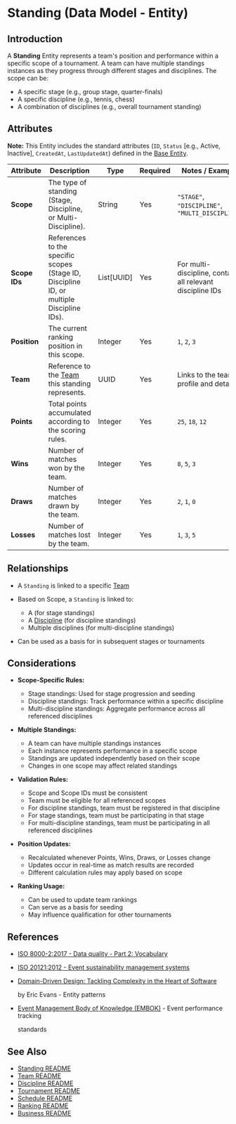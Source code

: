 # **Standing** (Data Model - Entity)

## **Introduction**

A **Standing** Entity represents a team's position and performance within a specific scope of a tournament. A team can
have multiple standings instances as they progress through different stages and disciplines. The scope can be:

- A specific stage (e.g., group stage, quarter-finals)
- A specific discipline (e.g., tennis, chess)
- A combination of disciplines (e.g., overall tournament standing)

## **Attributes**

**Note:** This Entity includes the standard attributes (`ID`, `Status` [e.g., Active, Inactive], `CreatedAt`,
`LastUpdatedAt`) defined in the [Base Entity](../foundation/base_entity.md).

| Attribute     | Description                                                                              | Type       | Required | Notes / Example                                            |
| ------------- | ---------------------------------------------------------------------------------------- | ---------- | -------- | ---------------------------------------------------------- |
| **Scope**     | The type of standing (Stage, Discipline, or Multi-Discipline).                           | String     | Yes      | `"STAGE"`, `"DISCIPLINE"`, `"MULTI_DISCIPLINE"`            |
| **Scope IDs** | References to the specific scopes (Stage ID, Discipline ID, or multiple Discipline IDs). | List[UUID] | Yes      | For multi-discipline, contains all relevant discipline IDs |
| **Position**  | The current ranking position in this scope.                                              | Integer    | Yes      | `1`, `2`, `3`                                              |
| **Team**      | Reference to the [Team](../team/team.md) this standing represents.         | UUID       | Yes      | Links to the team's profile and details.                   |
| **Points**    | Total points accumulated according to the scoring rules.                                 | Integer    | Yes      | `25`, `18`, `12`                                           |
| **Wins**      | Number of matches won by the team.                                                       | Integer    | Yes      | `8`, `5`, `3`                                              |
| **Draws**     | Number of matches drawn by the team.                                                     | Integer    | Yes      | `2`, `1`, `0`                                              |
| **Losses**    | Number of matches lost by the team.                                                      | Integer    | Yes      | `1`, `3`, `5`                                              |

## **Relationships**

- A `Standing` is linked to a specific [Team](../team/team.md)
- Based on Scope, a `Standing` is linked to:

  - A (for stage standings)
  - A [Discipline](../discipline/discipline.md) (for discipline standings)
  - Multiple disciplines (for multi-discipline standings)

- Can be used as a basis for in subsequent stages or tournaments

## **Considerations**

- **Scope-Specific Rules:**

  - Stage standings: Used for stage progression and seeding
  - Discipline standings: Track performance within a specific discipline
  - Multi-discipline standings: Aggregate performance across all referenced disciplines

- **Multiple Standings:**

  - A team can have multiple standings instances
  - Each instance represents performance in a specific scope
  - Standings are updated independently based on their scope
  - Changes in one scope may affect related standings

- **Validation Rules:**

  - Scope and Scope IDs must be consistent
  - Team must be eligible for all referenced scopes
  - For discipline standings, team must be registered in that discipline
  - For stage standings, team must be participating in that stage
  - For multi-discipline standings, team must be participating in all referenced disciplines

- **Position Updates:**

  - Recalculated whenever Points, Wins, Draws, or Losses change
  - Updates occur in real-time as match results are recorded
  - Different calculation rules may apply based on scope

- **Ranking Usage:**

  - Can be used to update team rankings
  - Can serve as a basis for seeding
  - May influence qualification for other tournaments

## References

- [ISO 8000-2:2017 - Data quality - Part 2: Vocabulary](https://www.iso.org/standard/36326.html)
- [ISO 20121:2012 - Event sustainability management systems](https://www.iso.org/standard/54552.html)
- [Domain-Driven Design: Tackling Complexity in the Heart of Software](https://www.amazon.com/Domain-Driven-Design-Tackling-Complexity-Software/dp/0321125215)

  by Eric Evans - Entity patterns

- [Event Management Body of Knowledge (EMBOK)](https://www.embok.org/index.php/embok-model) - Event performance tracking

  standards

## See Also

- [Standing README](../standing/README.md)
- [Team README](../team/README.md)
- [Discipline README](../discipline/README.md)
- [Tournament README](../tournament/README.md)
- [Schedule README](../schedule/README.md)
- [Ranking README](../ranking/README.md)
- [Business README](../README.md)
